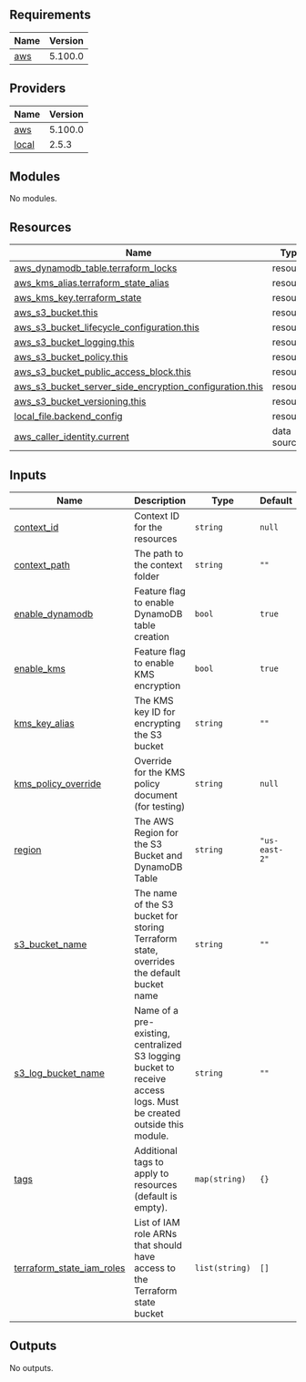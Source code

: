 <!-- BEGIN_TF_DOCS -->
## Requirements

| Name | Version |
|------|---------|
| <a name="requirement_aws"></a> [aws](#requirement\_aws) | 5.100.0 |

## Providers

| Name | Version |
|------|---------|
| <a name="provider_aws"></a> [aws](#provider\_aws) | 5.100.0 |
| <a name="provider_local"></a> [local](#provider\_local) | 2.5.3 |

## Modules

No modules.

## Resources

| Name | Type |
|------|------|
| [aws_dynamodb_table.terraform_locks](https://registry.terraform.io/providers/hashicorp/aws/5.100.0/docs/resources/dynamodb_table) | resource |
| [aws_kms_alias.terraform_state_alias](https://registry.terraform.io/providers/hashicorp/aws/5.100.0/docs/resources/kms_alias) | resource |
| [aws_kms_key.terraform_state](https://registry.terraform.io/providers/hashicorp/aws/5.100.0/docs/resources/kms_key) | resource |
| [aws_s3_bucket.this](https://registry.terraform.io/providers/hashicorp/aws/5.100.0/docs/resources/s3_bucket) | resource |
| [aws_s3_bucket_lifecycle_configuration.this](https://registry.terraform.io/providers/hashicorp/aws/5.100.0/docs/resources/s3_bucket_lifecycle_configuration) | resource |
| [aws_s3_bucket_logging.this](https://registry.terraform.io/providers/hashicorp/aws/5.100.0/docs/resources/s3_bucket_logging) | resource |
| [aws_s3_bucket_policy.this](https://registry.terraform.io/providers/hashicorp/aws/5.100.0/docs/resources/s3_bucket_policy) | resource |
| [aws_s3_bucket_public_access_block.this](https://registry.terraform.io/providers/hashicorp/aws/5.100.0/docs/resources/s3_bucket_public_access_block) | resource |
| [aws_s3_bucket_server_side_encryption_configuration.this](https://registry.terraform.io/providers/hashicorp/aws/5.100.0/docs/resources/s3_bucket_server_side_encryption_configuration) | resource |
| [aws_s3_bucket_versioning.this](https://registry.terraform.io/providers/hashicorp/aws/5.100.0/docs/resources/s3_bucket_versioning) | resource |
| [local_file.backend_config](https://registry.terraform.io/providers/hashicorp/local/latest/docs/resources/file) | resource |
| [aws_caller_identity.current](https://registry.terraform.io/providers/hashicorp/aws/5.100.0/docs/data-sources/caller_identity) | data source |

## Inputs

| Name | Description | Type | Default | Required |
|------|-------------|------|---------|:--------:|
| <a name="input_context_id"></a> [context\_id](#input\_context\_id) | Context ID for the resources | `string` | `null` | no |
| <a name="input_context_path"></a> [context\_path](#input\_context\_path) | The path to the context folder | `string` | `""` | no |
| <a name="input_enable_dynamodb"></a> [enable\_dynamodb](#input\_enable\_dynamodb) | Feature flag to enable DynamoDB table creation | `bool` | `true` | no |
| <a name="input_enable_kms"></a> [enable\_kms](#input\_enable\_kms) | Feature flag to enable KMS encryption | `bool` | `true` | no |
| <a name="input_kms_key_alias"></a> [kms\_key\_alias](#input\_kms\_key\_alias) | The KMS key ID for encrypting the S3 bucket | `string` | `""` | no |
| <a name="input_kms_policy_override"></a> [kms\_policy\_override](#input\_kms\_policy\_override) | Override for the KMS policy document (for testing) | `string` | `null` | no |
| <a name="input_region"></a> [region](#input\_region) | The AWS Region for the S3 Bucket and DynamoDB Table | `string` | `"us-east-2"` | no |
| <a name="input_s3_bucket_name"></a> [s3\_bucket\_name](#input\_s3\_bucket\_name) | The name of the S3 bucket for storing Terraform state, overrides the default bucket name | `string` | `""` | no |
| <a name="input_s3_log_bucket_name"></a> [s3\_log\_bucket\_name](#input\_s3\_log\_bucket\_name) | Name of a pre-existing, centralized S3 logging bucket to receive access logs. Must be created outside this module. | `string` | `""` | no |
| <a name="input_tags"></a> [tags](#input\_tags) | Additional tags to apply to resources (default is empty). | `map(string)` | `{}` | no |
| <a name="input_terraform_state_iam_roles"></a> [terraform\_state\_iam\_roles](#input\_terraform\_state\_iam\_roles) | List of IAM role ARNs that should have access to the Terraform state bucket | `list(string)` | `[]` | no |

## Outputs

No outputs.
<!-- END_TF_DOCS -->